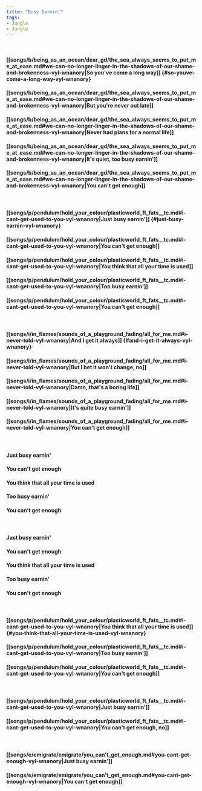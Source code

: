 ```yaml
---
title: "Busy Earnin’"
tags:
- Jungle
- Jungle
---
```

&nbsp;
#### [[songs/b/being_as_an_ocean/dear_gd/the_sea_always_seems_to_put_me_at_ease.md#we-can-no-longer-linger-in-the-shadows-of-our-shame-and-brokenness-vyl-wnanory|So you've come a long way]] {#so-youve-come-a-long-way-vyl-wnanory}
#### [[songs/b/being_as_an_ocean/dear_gd/the_sea_always_seems_to_put_me_at_ease.md#we-can-no-longer-linger-in-the-shadows-of-our-shame-and-brokenness-vyl-wnanory|But you're never out late]]
#### [[songs/b/being_as_an_ocean/dear_gd/the_sea_always_seems_to_put_me_at_ease.md#we-can-no-longer-linger-in-the-shadows-of-our-shame-and-brokenness-vyl-wnanory|Never had plans for a normal life]]
#### [[songs/b/being_as_an_ocean/dear_gd/the_sea_always_seems_to_put_me_at_ease.md#we-can-no-longer-linger-in-the-shadows-of-our-shame-and-brokenness-vyl-wnanory|It's quiet, too busy earnin']]
#### [[songs/b/being_as_an_ocean/dear_gd/the_sea_always_seems_to_put_me_at_ease.md#we-can-no-longer-linger-in-the-shadows-of-our-shame-and-brokenness-vyl-wnanory|You can't get enough]]
&nbsp;
#### [[songs/p/pendulum/hold_your_colour/plasticworld_ft_fats__tc.md#i-cant-get-used-to-you-vyl-wnanory|Just busy earnin']] {#just-busy-earnin-vyl-wnanory}
#### [[songs/p/pendulum/hold_your_colour/plasticworld_ft_fats__tc.md#i-cant-get-used-to-you-vyl-wnanory|You can't get enough]]
#### [[songs/p/pendulum/hold_your_colour/plasticworld_ft_fats__tc.md#i-cant-get-used-to-you-vyl-wnanory|You think that all your time is used]]
#### [[songs/p/pendulum/hold_your_colour/plasticworld_ft_fats__tc.md#i-cant-get-used-to-you-vyl-wnanory|Too busy earnin']]
#### [[songs/p/pendulum/hold_your_colour/plasticworld_ft_fats__tc.md#i-cant-get-used-to-you-vyl-wnanory|You can't get enough]]
&nbsp;
#### [[songs/i/in_flames/sounds_of_a_playground_fading/all_for_me.md#i-never-told-vyl-wnanory|And I get it always]] {#and-i-get-it-always-vyl-wnanory}
#### [[songs/i/in_flames/sounds_of_a_playground_fading/all_for_me.md#i-never-told-vyl-wnanory|But I bet it won't change, no]]
#### [[songs/i/in_flames/sounds_of_a_playground_fading/all_for_me.md#i-never-told-vyl-wnanory|Damn, that's a boring life]]
#### [[songs/i/in_flames/sounds_of_a_playground_fading/all_for_me.md#i-never-told-vyl-wnanory|It's quite busy earnin']]
#### [[songs/i/in_flames/sounds_of_a_playground_fading/all_for_me.md#i-never-told-vyl-wnanory|You can't get enough]]
&nbsp;
#### Just busy earnin'
#### You can't get enough
#### You think that all your time is used
#### Too busy earnin'
#### You can't get enough
&nbsp;
#### Just busy earnin'
#### You can't get enough
#### You think that all your time is used
#### Too busy earnin'
#### You can't get enough
&nbsp;
#### [[songs/p/pendulum/hold_your_colour/plasticworld_ft_fats__tc.md#i-cant-get-used-to-you-vyl-wnanory|You think that all your time is used]] {#you-think-that-all-your-time-is-used-vyl-wnanory}
#### [[songs/p/pendulum/hold_your_colour/plasticworld_ft_fats__tc.md#i-cant-get-used-to-you-vyl-wnanory|Too busy earnin']]
#### [[songs/p/pendulum/hold_your_colour/plasticworld_ft_fats__tc.md#i-cant-get-used-to-you-vyl-wnanory|You can't get enough]]
&nbsp;
#### [[songs/p/pendulum/hold_your_colour/plasticworld_ft_fats__tc.md#i-cant-get-used-to-you-vyl-wnanory|Just busy earnin']]
#### [[songs/p/pendulum/hold_your_colour/plasticworld_ft_fats__tc.md#i-cant-get-used-to-you-vyl-wnanory|You can't get enough, no]]
&nbsp;
#### [[songs/e/emigrate/emigrate/you_can’t_get_enough.md#you-cant-get-enough-vyl-wnanory|Just busy earnin']]
#### [[songs/e/emigrate/emigrate/you_can’t_get_enough.md#you-cant-get-enough-vyl-wnanory|You can't get enough]]
